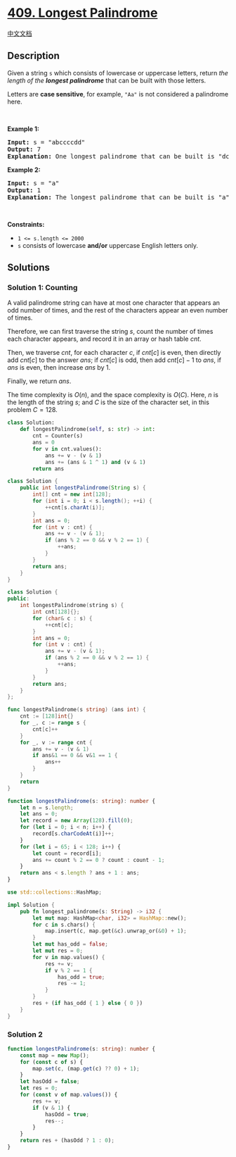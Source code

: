 # [409. Longest Palindrome](https://leetcode.com/problems/longest-palindrome)

[中文文档](./solution/0400-0499/0409.Longest%20Palindrome/README.md)

<!-- tags:Greedy,Hash Table,String -->

## Description

<p>Given a string <code>s</code> which consists of lowercase or uppercase letters, return <em>the length of the <strong>longest palindrome</strong></em>&nbsp;that can be built with those letters.</p>

<p>Letters are <strong>case sensitive</strong>, for example,&nbsp;<code>&quot;Aa&quot;</code> is not considered a palindrome here.</p>

<p>&nbsp;</p>
<p><strong class="example">Example 1:</strong></p>

<pre>
<strong>Input:</strong> s = &quot;abccccdd&quot;
<strong>Output:</strong> 7
<strong>Explanation:</strong> One longest palindrome that can be built is &quot;dccaccd&quot;, whose length is 7.
</pre>

<p><strong class="example">Example 2:</strong></p>

<pre>
<strong>Input:</strong> s = &quot;a&quot;
<strong>Output:</strong> 1
<strong>Explanation:</strong> The longest palindrome that can be built is &quot;a&quot;, whose length is 1.
</pre>

<p>&nbsp;</p>
<p><strong>Constraints:</strong></p>

<ul>
	<li><code>1 &lt;= s.length &lt;= 2000</code></li>
	<li><code>s</code> consists of lowercase <strong>and/or</strong> uppercase English&nbsp;letters only.</li>
</ul>

## Solutions

### Solution 1: Counting

A valid palindrome string can have at most one character that appears an odd number of times, and the rest of the characters appear an even number of times.

Therefore, we can first traverse the string $s$, count the number of times each character appears, and record it in an array or hash table $cnt$.

Then, we traverse $cnt$, for each character $c$, if $cnt[c]$ is even, then directly add $cnt[c]$ to the answer $ans$; if $cnt[c]$ is odd, then add $cnt[c] - 1$ to $ans$, if $ans$ is even, then increase $ans$ by $1$.

Finally, we return $ans$.

The time complexity is $O(n)$, and the space complexity is $O(C)$. Here, $n$ is the length of the string $s$; and $C$ is the size of the character set, in this problem $C = 128$.

<!-- tabs:start -->

```python
class Solution:
    def longestPalindrome(self, s: str) -> int:
        cnt = Counter(s)
        ans = 0
        for v in cnt.values():
            ans += v - (v & 1)
            ans += (ans & 1 ^ 1) and (v & 1)
        return ans
```

```java
class Solution {
    public int longestPalindrome(String s) {
        int[] cnt = new int[128];
        for (int i = 0; i < s.length(); ++i) {
            ++cnt[s.charAt(i)];
        }
        int ans = 0;
        for (int v : cnt) {
            ans += v - (v & 1);
            if (ans % 2 == 0 && v % 2 == 1) {
                ++ans;
            }
        }
        return ans;
    }
}
```

```cpp
class Solution {
public:
    int longestPalindrome(string s) {
        int cnt[128]{};
        for (char& c : s) {
            ++cnt[c];
        }
        int ans = 0;
        for (int v : cnt) {
            ans += v - (v & 1);
            if (ans % 2 == 0 && v % 2 == 1) {
                ++ans;
            }
        }
        return ans;
    }
};
```

```go
func longestPalindrome(s string) (ans int) {
	cnt := [128]int{}
	for _, c := range s {
		cnt[c]++
	}
	for _, v := range cnt {
		ans += v - (v & 1)
		if ans&1 == 0 && v&1 == 1 {
			ans++
		}
	}
	return
}
```

```ts
function longestPalindrome(s: string): number {
    let n = s.length;
    let ans = 0;
    let record = new Array(128).fill(0);
    for (let i = 0; i < n; i++) {
        record[s.charCodeAt(i)]++;
    }
    for (let i = 65; i < 128; i++) {
        let count = record[i];
        ans += count % 2 == 0 ? count : count - 1;
    }
    return ans < s.length ? ans + 1 : ans;
}
```

```rust
use std::collections::HashMap;

impl Solution {
    pub fn longest_palindrome(s: String) -> i32 {
        let mut map: HashMap<char, i32> = HashMap::new();
        for c in s.chars() {
            map.insert(c, map.get(&c).unwrap_or(&0) + 1);
        }
        let mut has_odd = false;
        let mut res = 0;
        for v in map.values() {
            res += v;
            if v % 2 == 1 {
                has_odd = true;
                res -= 1;
            }
        }
        res + (if has_odd { 1 } else { 0 })
    }
}
```

<!-- tabs:end -->

### Solution 2

<!-- tabs:start -->

```ts
function longestPalindrome(s: string): number {
    const map = new Map();
    for (const c of s) {
        map.set(c, (map.get(c) ?? 0) + 1);
    }
    let hasOdd = false;
    let res = 0;
    for (const v of map.values()) {
        res += v;
        if (v & 1) {
            hasOdd = true;
            res--;
        }
    }
    return res + (hasOdd ? 1 : 0);
}
```

<!-- tabs:end -->

<!-- end -->
